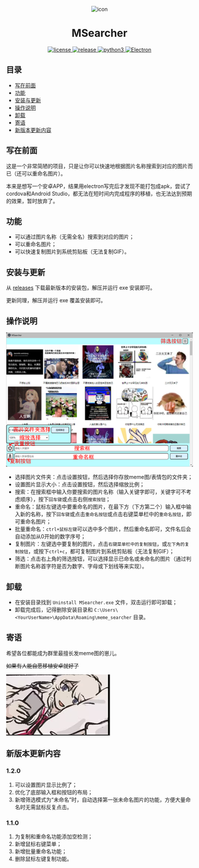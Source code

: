 <p align="center">
    <img src="./assets/icon.ico" alt="icon" width="200" height="200">
</p>

<div align="center">

# MSearcher

</div>
<p align="center">
    <a href="https://raw.githubusercontent.com/Jacken-Wu/MSearcher/master/LICENSE">
        <img src="https://img.shields.io/github/license/Jacken-Wu/MSearcher" alt="license">
    </a>
    <a href="https://github.com/Jacken-Wu/MSearcher/releases">
        <img src="https://img.shields.io/github/v/release/Jacken-Wu/MSearcher?color=blueviolet&include_prereleases" alt="release">
    </a>
    <a href="https://nodejs.org/">
        <img src="https://img.shields.io/badge/language-nodejs-blue.svg" alt="python3">
    </a>
    <a href="https://www.electronjs.org/">
        <img src="https://img.shields.io/badge/frame-electron-green.svg" alt="Electron">
    </a>
</p>

## 目录

* [写在前面](#写在前面)
* [功能](#功能)
* [安装与更新](#安装与更新)
* [操作说明](#操作说明)
* [卸载](#卸载)
* [寄语](#寄语)
* [新版本更新内容](#新版本更新内容)

## 写在前面

这是一个非常简陋的项目，只是让你可以快速地根据图片名称搜索到对应的图片而已（还可以重命名图片）。

本来是想写一个安卓APP，结果用electron写完后才发现不能打包成apk，尝试了cordova和Android Studio，都无法在短时间内完成程序的移植，也无法达到预期的效果，暂时放弃了。

## 功能

* 可以通过图片名称（无需全名）搜索到对应的图片；
* 可以重命名图片；
* 可以快速复制图片到系统剪贴板（无法复制GIF）。

## 安装与更新

从 [releases](https://github.com/Jacken-Wu/MSearcher/releases) 下载最新版本的安装包，解压并运行 exe 安装即可。

更新同理，解压并运行 exe 覆盖安装即可。

## 操作说明

![Introduction](./img/introduction.png)

* 选择图片文件夹：点击设置按钮，然后选择你存放meme图/表情包的文件夹；
* 设置图片显示大小：点击设置按钮，然后选择缩放比例；
* 搜索：在搜索框中输入你要搜索的图片名称（输入关键字即可，关键字可不考虑顺序），按下`回车键`或点击右侧`搜索按钮`；
* 重命名：鼠标左键选中要重命名的图片，在最下方（下方第二个）输入框中输入新的名称，按下`回车键`或点击`重命名按钮`或点击右键菜单栏中的`重命名按钮`，即可重命名图片；
* 批量重命名：`ctrl+鼠标左键`可以选中多个图片，然后重命名即可，文件名后会自动添加从0开始的数字序号；
* 复制图片：左键选中要复制的图片，点击`右键菜单栏中的复制按钮`，或`左下角的复制按钮`，或按下`ctrl+c`，都可复制图片到系统剪贴板（无法复制GIF）；
* 筛选：点击右上角的筛选按钮，可以选择显示已命名或未命名的图片（通过判断图片名称首字符是否为数字、字母或下划线等来实现）。

## 卸载

* 在安装目录找到 `Uninstall MSearcher.exe` 文件，双击运行即可卸载；
* 卸载完成后，记得删除安装目录和 `C:\Users\<YourUserName>\AppData\Roaming\meme_searcher` 目录。

## 寄语

希望各位都能成为群里最擅长发meme图的崽儿。

~~如果有人能自愿移植安卓就好了~~

![meme](./img/meme.jpg)

## 新版本更新内容

### 1.2.0

1. 可以设置图片显示比例了；
2. 优化了底部输入框和按钮的布局；
3. 新增筛选模式为“未命名”时，自动选择第一张未命名图片的功能，方便大量命名时无需鼠标反复点击。

### 1.1.0

1. 为复制和重命名功能添加空检测；
2. 新增鼠标右键菜单；
3. 新增批量重命名功能；
4. 删除鼠标左键复制功能。
